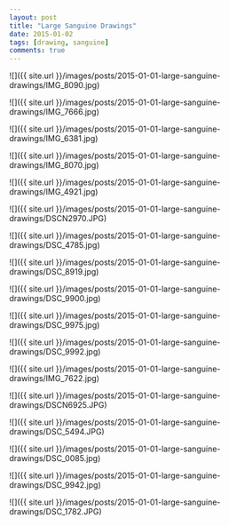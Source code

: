 ```yaml
---
layout: post
title: "Large Sanguine Drawings"
date: 2015-01-02
tags: [drawing, sanguine]
comments: true
---
```

![]({{ site.url }}/images/posts/2015-01-01-large-sanguine-drawings/IMG_8090.jpg)

![]({{ site.url }}/images/posts/2015-01-01-large-sanguine-drawings/IMG_7666.jpg)

![]({{ site.url }}/images/posts/2015-01-01-large-sanguine-drawings/IMG_6381.jpg)

![]({{ site.url }}/images/posts/2015-01-01-large-sanguine-drawings/IMG_8070.jpg)

![]({{ site.url }}/images/posts/2015-01-01-large-sanguine-drawings/IMG_4921.jpg)

![]({{ site.url }}/images/posts/2015-01-01-large-sanguine-drawings/DSCN2970.JPG)

![]({{ site.url }}/images/posts/2015-01-01-large-sanguine-drawings/DSC_4785.jpg)

![]({{ site.url }}/images/posts/2015-01-01-large-sanguine-drawings/DSC_8919.jpg)

![]({{ site.url }}/images/posts/2015-01-01-large-sanguine-drawings/DSC_9900.jpg)

![]({{ site.url }}/images/posts/2015-01-01-large-sanguine-drawings/DSC_9975.jpg)

![]({{ site.url }}/images/posts/2015-01-01-large-sanguine-drawings/DSC_9992.jpg)

![]({{ site.url }}/images/posts/2015-01-01-large-sanguine-drawings/IMG_7622.jpg)

![]({{ site.url }}/images/posts/2015-01-01-large-sanguine-drawings/DSCN6925.JPG)

![]({{ site.url }}/images/posts/2015-01-01-large-sanguine-drawings/DSC_5494.JPG)

![]({{ site.url }}/images/posts/2015-01-01-large-sanguine-drawings/DSC_0085.jpg)

![]({{ site.url }}/images/posts/2015-01-01-large-sanguine-drawings/DSC_9942.jpg)

![]({{ site.url }}/images/posts/2015-01-01-large-sanguine-drawings/DSC_1782.JPG)
